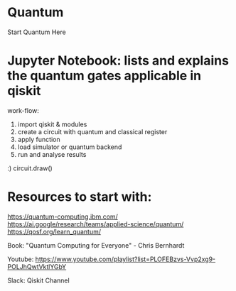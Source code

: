 # Quantum
Start Quantum Here 

# Jupyter Notebook: lists and explains the quantum gates applicable in qiskit
work-flow:
1. import qiskit & modules
2. create a circuit with quantum and classical register
3. apply function 
4. load simulator or quantum backend
5. run and analyse results

:) circuit.draw()

# Resources to start with:
https://quantum-computing.ibm.com/
https://ai.google/research/teams/applied-science/quantum/
https://qosf.org/learn_quantum/

Book: "Quantum Computing for Everyone" - Chris Bernhardt

Youtube: https://www.youtube.com/playlist?list=PLOFEBzvs-Vvp2xg9-POLJhQwtVktlYGbY

Slack: Qiskit Channel
